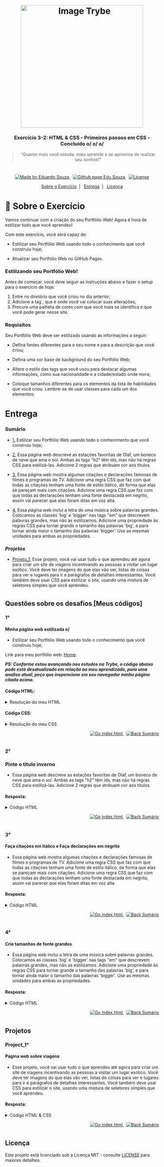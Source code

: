 <h1 align="center">
    <img alt="Image Trybe" src="https://i.ibb.co/d4W2x4g/trybe.png" width="400px" />
</h1>

<h3 align="center">
  Exercício 3-2: HTML & CSS - Primeiros passos em CSS - Concluído o/ o/ o/
</h3>

<blockquote align="center">“Quanto mais você estuda, mais aprende e se aproxima de realizar seu sonhos!”</blockquote>

<h1></h1>

<p align="center">

  <a href="https://www.linkedin.com/in/eduardosouzaprogrammer/">
    <img alt="Made by Eduardo Souza" src="https://img.shields.io/badge/made%20by-Edu%20Souza-%23F8952D">
  </a>&nbsp;

 <a href="https://edusouza-programmer.github.io/">
<img alt="Github page Edu Souza " src="https://img.shields.io/badge/Github%20page-Edu_Souza-orange">
</a>&nbsp;

  <a href="LICENSE" >
    <img alt="License" src="https://img.shields.io/badge/license-MIT-%23F8952D">
  </a>

</p>

<p align="center">
  <a href="#rocket-Sobre-o-Exercício">Sobre o Exercício</a>&nbsp;&nbsp;|&nbsp;&nbsp;
  <a href="#Entrega">Entrega</a>&nbsp;&nbsp;|&nbsp;&nbsp;
  <a href="#Licença">Licença</a>
</p>

# :rocket: Sobre o Exercício

Vamos continuar com a criação do seu Portfólio Web! Agora é hora de estilizar tudo que você aprendeu!

Com este exercício, você será capaz de:

-   Estilizar seu Portfólio Web usando todo o conhecimento que você construiu hoje;

-   Atualizar seu Portfólio Web no GitHub Pages.

### Estilizando seu Portfólio Web!

Antes de começar, você deve seguir as instruções abaixo e fazer o setup para o exercício de hoje:

1. Entre no diretório que você criou no dia anterior;
2. Adicione a tag <style></style>, que é onde você vai colocar suas alterações;
3. Procure uma palheta de cores com que você mais se identifica e que você pode gerar nesse site.

### Requisitos

Seu Portfólio Web deve ser estilizado usando as informações a seguir:

-   Defina fontes diferentes para o seu nome e para a descrição que você criou;

-   Defina uma cor base de background do seu Portfólio Web;

-   Altere o estilo das tags que você usou para destacar algumas informações, como sua nacionalidade e a cidade/estado onde mora;

-   Coloque tamanhos diferentes para os elementos da lista de habilidades que você criou. Lembre-se de usar classes para cada um dos elementos;

#

# Entrega

### Sumário

-   <p><a href="#1">1.</a> Estilizar seu Portfólio Web usando todo o conhecimento que você construiu hoje;</p>

-   <p><a href="#2">2.</a> Essa página web descreve as estações favoritas de Olaf, um boneco de neve que ama o sol. Ambas as tags "h2" têm ids, mas não há regras CSS para estilizá-las. Adicione 2 regras que atribuam cor aos títulos.</p>

-   <p><a href="#3">3.</a> Essa página web mostra algumas citações e declarações famosas de filmes e programas de TV. Adicione uma regra CSS que
    faz com que todas as citações tenham uma fonte de estilo itálico, de forma que elas se pareçam mais com citações.
    Adicione uma regra CSS que faz com que todas as declarações tenham uma fonte destacada em negrito, assim vai parecer que elas foram ditas em voz alta.</p>

-   <p><a href="#4">4.</a> Essa página web inclui a letra de uma música sobre palavras grandes. Colocamos as classes 'big' e 'bigger' nas tags "em" que descrevem palavras grandes, mas não as estilizamos. Adicione uma propriedade às regras CSS para tornar grande o tamanho das palavras 'big', e para tornar ainda maior o tamanho das palavras 'bigger'. Use as mesmas unidades para ambas as propriedades.</p>

### **_Projetos_**

-   <p><a href="#Project_1">Projeto_1:</a> Esse projeto, você vai usar tudo o que aprendeu até agora para criar um site de viagens incentivando as pessoas a visitar um lugar exótico. Você deve ter imagens do que elas vão ver, listas de coisas para ver e lugares para ir e parágrafos de detalhes interessantes. Você também deve usar CSS para estilizar o site, usando uma mistura de seletores simples que você aprendeu.</p>

#

## Questões sobre os desafios [Meus códigos]

### 1°

#### Minha página web estilizada o/

-   Estilizar seu Portfólio Web usando todo o conhecimento que você construiu hoje;

<p>Link para meu portfólio web: <a href="https://edusouza-programmer.github.io/" target="_blank">Home</a>.</p>

**_PS: Conforme estou avançando nos estudos na Trybe, o código abaixo pode está desatualizado em relação ao meu aprendizado, para uma analise atual, peço que inspencione em seu navegador minha página citada acima._**

#### Código HTML:

<details>
 <summary>Resolução do meu HTML</summary>

```html
<!DOCTYPE html>
<html lang="pt">
    <head>
        <meta charset="UTF-8" />
        <meta name="viewport" content="width=device-width, initial-scale=1.0" />
        <title>Eduardo Souza</title>
        <link rel="stylesheet" href="styles.css" />
    </head>
    <body>
        <header>
            <div class="links">
                <a href="#">Sobre</a>
                <a href="/Exercícios_HTML/projeto_Livro-de-receitas.html" target="_blank">Projeto</a>
            </div>
        </header>
        <main>
            <div id="wrapper">
                <a
                    href="https://avatars0.githubusercontent.com/u/23068430?s=400&u=fdf94a10158b5f9e4a694c98c48c2dd192eba4e0&v=4"
                    target="_blank"
                >
                    <img
                        src="https://avatars0.githubusercontent.com/u/23068430?s=400&u=fdf94a10158b5f9e4a694c98c48c2dd192eba4e0&v=4"
                        alt="A foto de um acar muito gente fina chamando:Eduardo Souza"
                    />
                </a>
                <h1>Eduardo Souza</h1>
                <h2>Estudante turma 7 - Trybe</h2>
                <p>
                    Olá tudo bem?! Sou web developer júnior, brasileiro, morando no estado do <em>Rio de janeiro</em>,
                    estou focado nos estudos para alcançar os objetivos da profissão, apredendo com a
                    <a href="https://www.betrybe.com/" target="_blank">Trybe</a>.
                </p>
            </div>
            <div class="skill">
                <h2>Habilidades (soft skills)</h2>
                <ul>
                    <li><strong>Perseverante</strong></li>
                    <li>Proatividade</li>
                    <li><strong>Comunicação</strong></li>
                    <li>Resiliência</li>
                    <li><em>Ambição</em></li>
                    <li><strong>Adaptabilidade</strong></li>
                </ul>
            </div>
        </main>
        <section class="social">
            <div class="links">
                <a href="https://github.com/EduSouza-programmer?tab=repositories" target="_blank">GitHub</a>
                <a href="https://www.facebook.com/profile.php?id=100003755834780" target="_blank">Facebook</a>
                <a href="https://www.linkedin.com/in/eduardosouzaprogrammer/" target="_blank">Linkedin</a>
            </div>
        </section>
        <footer class="footer">
            <div class="footer-conteiner">
                <p>
                    Feito com &hearts; por
                    <em><a href="https://www.linkedin.com/in/eduardosouzaprogrammer/"> Edu Souza</a></em>
                </p>
            </div>
        </footer>
    </body>
</html>
```

</details>

#### Código CSS:

<details>

 <summary>Resolução do meu CSS</summary>

```css
@import "https://fonts.googleapis.com/css2?family=Source+Sans+Pro:wght@300;400;700&display=swap";

:root {
    --color-green: #50fa7b;
    --color-green-hover: #248d43;
    --color-rocket: #7159c1
}

*   {
    margin: 0;
    padding: 0;
    border: 0;
}

body {
    color: #f1eeee;
    /_ background-color: #282a36; _/
    font-family: 'Source Sans Pro', sans-serif;
    background-color: #2c2d3b;
    background-image: url("data:image/svg+xml,%3Csvg xmlns='http://www.w3.org/2000/svg' width='100%25' height='100%25' viewBox='0 0 1600 800'%3E%3Cg stroke='%2313141a' stroke-width='66.7' stroke-opacity='0.05' %3E%3Ccircle fill='%232c2d3b' cx='0' cy='0' r='1800'/%3E%3Ccircle fill='%232a2b39' cx='0' cy='0' r='1700'/%3E%3Ccircle fill='%23282a36' cx='0' cy='0' r='1600'/%3E%3Ccircle fill='%23272834' cx='0' cy='0' r='1500'/%3E%3Ccircle fill='%23252631' cx='0' cy='0' r='1400'/%3E%3Ccircle fill='%2323252f' cx='0' cy='0' r='1300'/%3E%3Ccircle fill='%2321232d' cx='0' cy='0' r='1200'/%3E%3Ccircle fill='%2320212a' cx='0' cy='0' r='1100'/%3E%3Ccircle fill='%231e2028' cx='0' cy='0' r='1000'/%3E%3Ccircle fill='%231c1e26' cx='0' cy='0' r='900'/%3E%3Ccircle fill='%231b1c24' cx='0' cy='0' r='800'/%3E%3Ccircle fill='%23191b21' cx='0' cy='0' r='700'/%3E%3Ccircle fill='%2318191f' cx='0' cy='0' r='600'/%3E%3Ccircle fill='%2316171d' cx='0' cy='0' r='500'/%3E%3Ccircle fill='%2315161b' cx='0' cy='0' r='400'/%3E%3Ccircle fill='%23131419' cx='0' cy='0' r='300'/%3E%3Ccircle fill='%23111216' cx='0' cy='0' r='200'/%3E%3Ccircle fill='%230f1014' cx='0' cy='0' r='100'/%3E%3C/g%3E%3C/svg%3E");
    background-attachment: fixed;
    background-size: cover;
}

header {
    border-bottom: 1px solid #333333;
    background-color: #0000003f;
    padding: 25px 0;
}

.links {
    text-align: center;
}

.links a {
    color: #fff;
    font-weight: bold;
    font-size: 21px;
    line-height: 28px;
    margin: 0 15px;
    text-decoration: none;
}

.links a:hover {
    color: var(--color-green);
    transition: color 500ms;
    text-decoration: underline;
}

#wrapper {
    text-align: center;
    padding: 60px;
}

#wrapper img {

    border-radius: 50%;
    border: 5px solid var(--color-green);
    width: 200px;
    height: 200px;
    transition: border-color 500ms;

}

#wrapper img:hover {
    border-color: var(--color-green-hover);
    transition: border-color 500ms;
}

#wrapper h1 {
    margin-top: 15px;
    font-size: 48px;
    line-height: 52px;
    font-weight: bold;
}

#wrapper h2 {
    font-size: 24px;
    font-weight: normal;
    line-height: 34px;
    margin-top: 8px;
    opacity: 0.9;
}

#wrapper p {
    font-size: 21px;
    line-height: 34px;
    max-width: 600px;
    margin: 15px auto 0;
    font-weight: lighter;

}

#wrapper p a {
    color: var(--color-green);
}

#wrapper p a:hover {
    color: var(--color-green-hover);
    transition: color 500ms;

}

.social {
    padding: 60px 0;
}

.skill {

    text-align: center;

}

.skill ul {
    margin-top: 10px;
}

.skill li {
    text-emphasis: none;
}

.footer {
    border-top: 1px solid #333333;
    background-color: #00000060;
    padding: 16px;
}

.footer-conteiner {
    text-align: center;
}

.footer-conteiner a {
    text-decoration: none;
    color: #50fa7b;
}
```

</details>

<p align="right">
    <a href="https://edusouza-programmer.github.io/">
    <img alt="Go index.html" src="https://img.shields.io/badge/Go-index.html-orange">
    </a>&nbsp;
    <a href="#Sumário">
    <img alt="Back Sumário" src="https://img.shields.io/badge/Back-Sum%C3%A1rio-orange">
  </a>
</p>

#

### 2°

### Pinte o título inverno

-   Essa página web descreve as estações favoritas de Olaf, um boneco de neve que ama o sol. Ambas as tags "h2" têm ids, mas não há regras CSS para estilizá-las. Adicione 2 regras que atribuam cor aos títulos.

#### Resposta:

<details>
<summary>Código HTML</summary>

```html
<!DOCTYPE html>
<html>
    <head>
        <meta charset="utf-8" />
        <title>Challenge: Seasonal ids</title>
        <style>
            #summer {
                color: orange;
            }

            #winter {
                color: blue;
            }
        </style>
    </head>

    <body>
        <h1>Olaf's favorite seasons</h1>

        <h2 id="summer">Summer</h2>
        <p>He's a happy snowman, doing what frozen things do in summer.</p>

        <h2 id="winter">Winter</h2>
        <p>He likes to stay in and cuddle</p>
    </body>
</html>
```

</details>

<p align="right">
    <a href="https://edusouza-programmer.github.io/Trybe_Exercicio_3-2_Edu_Souza/parte-1/challenge-ids_sazonais.html">
    <img alt="Go index.html" src="https://img.shields.io/badge/Go-index.html-orange">
    </a>&nbsp;
    <a href="#Sumário">
    <img alt="Back Sumário" src="https://img.shields.io/badge/Back-Sum%C3%A1rio-orange">
  </a>
</p>

#

### 3°

#### Faça citações em itálico e Faça declarações em negrito

-   Essa página web mostra algumas citações e declarações famosas de filmes e programas de TV. Adicione uma regra CSS que
    faz com que todas as citações tenham uma fonte de estilo itálico, de forma que elas se pareçam mais com citações.
    Adicione uma regra CSS que faz com que todas as declarações tenham uma fonte destacada em negrito, assim vai parecer que elas foram ditas em voz alta.

#### Resposta:

<details>

<summary>Código HTML</summary>

```html
<!DOCTYPE html>
<html>
    <head>
        <meta charset="utf-8" />
        <title>Challenge: Famous font formats</title>
        <style>
            .declaration {
                font-weight: bold;
            }

            .quote {
                font-style: italic;
            }
        </style>
    </head>

    <body>
        <h2>Famous quotes</h2>
        <p class="quote">
            "My mama always said life was like a box of chocolates. You never know what you're gonna get.".
            <br />
            - Forrest Gump
        </p>

        <p class="quote">
            "May the force be with you."
            <br />- Star Wars
        </p>

        <h2>Famous declarations</h2>

        <p class="declaration">
            I'M BATMAN.
        </p>

        <p class="declaration">
            Earth, water, fire. Together, we are CAPTAIN PLANET!
        </p>
    </body>
</html>
```

</details>

<p align="right">
    <a href="https://edusouza-programmer.github.io/Trybe_Exercicio_3-2_Edu_Souza/parte-2/challenge_formatos_de_fonte_famosos.html">
    <img alt="Go index.html" src="https://img.shields.io/badge/Go-index.html-orange">
    </a>&nbsp;
    <a href="#Sumário">
    <img alt="Back Sumário" src="https://img.shields.io/badge/Back-Sum%C3%A1rio-orange">
  </a>
</p>

#

### 4°

#### Crie tamanhos de fonte grandes

-   Essa página web inclui a letra de uma música sobre palavras grandes. Colocamos as classes 'big' e 'bigger' nas tags "em" que descrevem palavras grandes, mas não as estilizamos. Adicione uma propriedade às regras CSS para tornar grande o tamanho das palavras 'big', e para tornar ainda maior o tamanho das palavras 'bigger'. Use as mesmas unidades para ambas as propriedades.

#### Resposta:

<details>
<summary>Código HTML</summary>

```html
<!DOCTYPE html>
<html>
    <head>
        <meta charset="utf-8" />
        <title>Challenge: Great big font sizes</title>
        <style>
            .big {
                font-size: 18px;
            }

            .bigger {
                font-size: 2em;
            }
        </style>
    </head>

    <body>
        <h1>Great Big Words</h1>
        <h2>by Michael Mark & Tom Chapin</h2>

        <p>
            When I was a little kid, a "<em class="big">diminutive juvenile</em>," <br />
            I liked my folks to read to me, I was an <em class="big">"eager bibliophile."</em> <br />
            Now I love words for how they sound <br />
            And how they <em class="big">"communicate."</em> <br />
            Perhaps I should explain myself, that is, <em class="big">"elucidate."</em> <br />
            Great big words, I like <em class="big">big</em> words. <br />
            Letter by letter, the <em class="bigger">bigger</em> the better <br />
            Great big words. La la la la la la la la la la!
        </p>
    </body>
</html>
```

</details>

<p align="right">
    <a href="https://edusouza-programmer.github.io/Trybe_Exercicio_3-2_Edu_Souza/parte-2/challenge_tamanhos_de_fonte_enormes.html">
    <img alt="Go index.html" src="https://img.shields.io/badge/Go-index.html-orange">
    </a>&nbsp;
    <a href="#Sumário">
    <img alt="Back Sumário" src="https://img.shields.io/badge/Back-Sum%C3%A1rio-orange">
  </a>
</p>

#

## Projetos

### Project_1°

#### Página web sobre viagens

-   Esse projeto, você vai usar tudo o que aprendeu até agora para criar um site de viagens incentivando as pessoas a visitar um lugar exótico. Você deve ter imagens do que elas vão ver, listas de coisas para ver e lugares para ir e parágrafos de detalhes interessantes. Você também deve usar CSS para estilizar o site, usando uma mistura de seletores simples que você aprendeu.

#### Resposta:

<details>
<Summary>Código HTML & CSS</summary>

```html
<!DOCTYPE html>

<html>
    <head>
        <meta charset="utf-8" />
        <title>Projeto: Viagem Edu</title>
        <style>
            /* reset */

            :root {
                --varPreto: #252525;
            }
            * {
                margin: 0;
                padding: 0;
                border: 0;
            }
            body {
                font-family: Georgia, serif;
                color: var(--varPreto);
            }

            /* header */

            .header {
                background-color: var(--varPreto);
                padding: 20px 0;
            }
            .menu-container {
                max-width: 1180px;
                margin: 0 auto;
            }
            .menu-container::after,
            .menu-container::before {
                content: "";
                display: table;
                clear: both;
            }
            .menu-logo {
                font-size: 32px;
                font-weight: bold;
                display: block;
                float: left;
                margin-left: 10px;
                text-decoration: none;
                color: white;
            }
            .menu-nav {
                float: right;
                margin-right: 10px;
            }
            .menu-nav-link {
                display: inline-block;
            }
            .menu-nav-link > a {
                display: block;
                padding: 10px;
                text-decoration: none;
                color: #fff;
                font-size: 18px;
                font-weight: bold;
            }

            /* intro */

            .intro {
                background: url("https://upload.wikimedia.org/wikipedia/commons/2/2b/Johny_Cay.jpg") no-repeat center
                    center;
                background-size: cover;
                padding: 200px 0;
                text-align: center;
                color: var(--varPreto);
            }
            .intro h1 {
                text-transform: uppercase;
                font-size: 48px;
                margin-top: 200px;
            }
            .intro h1::after {
                content: "";
                display: block;
                width: 20px;
                height: 4px;
                background-color: var(--varPreto);
                margin: 10px auto;
            }
            .intro p {
                font-style: italic;
                font-size: 18px;
            }

            /* sobre */

            .sobre {
                padding: 60px 0;
            }

            .sobre h2 {
                text-align: center;
                font-size: 36px;
                margin-bottom: 60px;
            }
            .sobre > p {
                font-size: 18px;
                line-height: 1.4em;
                font-style: italic;
                text-align: center;
                max-width: 590px;
                margin: 20px auto;
            }
            .sobre-container {
                max-width: 1180px;
                margin: 0 auto;
            }
            .sobre-container::after,
            .sobre-container::before {
                content: "";
                display: table;
                clear: both;
            }
            .sobre-item {
                width: 570px;
                float: left;
                margin: 0 10px;
            }
            .sobre-item img {
                width: 570px;
                height: 370px;
                display: block;
                max-width: 100%;
            }
            .sobre-item h3 {
                font-size: 42px;
                line-height: 1em;
                font-weight: normal;
                font-style: italic;
                background-color: var(--varPreto);
                color: #fff;
                width: 220px;
                text-align: center;
                padding: 5px 0 10px 0px;
                top: -25px;
                position: relative;
            }
            .produtos {
                background: url("https://upload.wikimedia.org/wikipedia/commons/b/b1/Bacia_do_Pina_-_Recife%2C_Pernambuco%2C_Brasil.jpg")
                    no-repeat center center;
                background-size: cover;
                padding: 150px 0;
                border-top: #d6d3c8 solid 3px;
            }
            .produtos-conteiner {
                max-width: 700px;
                margin: 0 auto;
                display: flex;
                justify-content: space-between;
                align-items: center;
            }
            .list-produtos h3 {
                margin-bottom: 30px;
                font-size: 40px;
                color: var(--varPreto);
            }
            .list-produtos ul {
                line-height: 24px;
            }
            .list-produtos li {
                list-style-type: none;
                font-size: 18px;
                color: var(--varPreto);
                margin-left: 16px;
            }
            .projeto {
                padding: 60px 0;
            }
            .contatos {
                background-color: var(--varPreto);
                padding: 25px 0;
            }
            .contatos p {
                color: #fff;
                text-align: center;
                font-size: 18px;
            }
            .contatos a {
                color: #50fa7b;
                text-decoration: none;
            }
            .contatos a:hover {
                color: #fff;
                text-decoration: underline;
                transition: color 300ms;
            }
        </style>
    </head>
    <body>
        <header class="header">
            <div class="menu-container">
                <a class="menu-logo" href="https://i.ibb.co/g4n9tLG/Edu-Sky.png">Edu's Sky</a>
                <nav class=" menu-nav">
                    <ul>
                        <li class="menu-nav-link"><a href="#sobre">Sobre</a></li>
                        <li class="menu-nav-link"><a href="#produtos">Produtos</a></li>
                        <li class="menu-nav-link"><a href="#contatos">Contatos</a></li>
                        <li class="menu-nav-link"><a href="#projeto">Projeto</a></li>
                    </ul>
                </nav>
            </div>
        </header>
        <main class="intro">
            <h1>A SUA VIAGEM<br />COMEÇA AGORA</h1>
        </main>
        <section class="sobre" id="sobre">
            <h2>Ferias maravilhosas com:</h2>
            <div class="sobre-container">
                <div class="sobre-item">
                    <img
                        src="https://upload.wikimedia.org/wikipedia/commons/3/31/Air_traffic_controller_schiphol_tower.jpg"
                        alt="Homem focado no trabalho"
                    />
                    <h3>Segurança</h3>
                </div>
                <div class="sobre-item">
                    <img
                        src="https://images.squarespace-cdn.com/content/v1/568d7ccb25981d9e06ac4bf2/1455141958022-VKCTKCOP2JM2D9JKN7C4/ke17ZwdGBToddI8pDm48kPoswlzjSVMM-SxOp7CV59BZw-zPPgdn4jUwVcJE1ZvWQUxwkmyExglNqGp0IvTJZamWLI2zvYWH8K3-s_4yszcp2ryTI0HqTOaaUohrI8PIeQMKeWYgwh6Mn73n2eZmZLHHpcPIxgL2SArp_rN2M_AKMshLAGzx4R3EDFOm1kBS/Pilatus+PC-12+Interior.jpg"
                        alt="Interior da aeronave com muito luxo e conforto"
                    />
                    <h3>Conforto</h3>
                </div>
            </div>
            <p>
                Com agente você encontra os <strong>melhores roteiros</strong> de viagens,<br />
                diversas opções de passeios, percorrendo os pontos turísticos de sua escolha numa
                <strong>experiência unica</strong>, não espere mais,você encontrou o que precisa! Agende hoje mesmo sua
                viagem com <br /><strong>Edu's Sky</strong>.
            </p>
        </section>
        <section id="produtos" class="produtos">
            <div class="produtos-conteiner">
                <div class="list-produtos">
                    <h3>Verdadeiros Tours</h3>
                    <ul>
                        <li><strong>Brasil</strong></li>
                        <li>Bolívia</li>
                        <li><em>Argentina</em></li>
                        <li>Peru</li>
                    </ul>
                </div>
                <div class="list-produtos">
                    <h3>Conheça lugares</h3>
                    <ul>
                        <li><strong>Terra Ronca - Brasil</strong></li>
                        <li>Uyuni - Bolívia</li>
                        <li>El Chaltén - Argentina</li>
                        <li><em>Huaraz - Peru</em></li>
                    </ul>
                </div>
            </div>
        </section>
        <section id="projeto" class="projeto"></section>
        <footer id="contatos" class="contatos">
            <div>
                <p>
                    Feito com ♥ por
                    <a href="https://www.linkedin.com/in/eduardosouzaprogrammer/" target="_blank"><em>Edu Souza</em></a>
                </p>
            </div>
        </footer>
    </body>
</html>
```

</details>

<p align="right">
    <a href="https://edusouza-programmer.github.io/Trybe_Exercicio_3-2_Edu_Souza/parte-1/challenge_projeto-_pagina_web_sobre_viagens.html">
    <img alt="Go index.html" src="https://img.shields.io/badge/Go-index.html-orange">
    </a>&nbsp;
    <a href="#Sumário">
    <img alt="Back Sumário" src="https://img.shields.io/badge/Back-Sum%C3%A1rio-orange">
  </a>
</p>

#

## Licença

Este projeto está licenciado sob a Licença MIT - consulte [LICENSE](https://opensource.org/licenses/MIT) para maiores detalhes.
